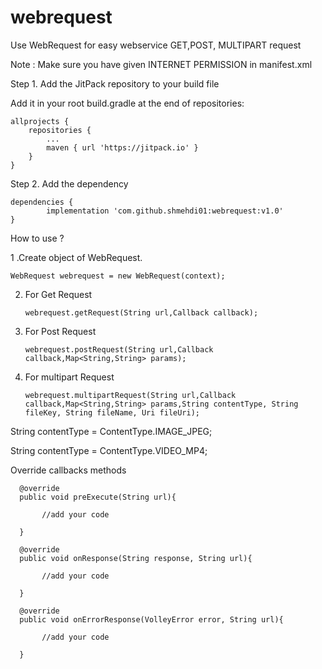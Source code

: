 # webrequest
Use WebRequest for easy webservice GET,POST, MULTIPART request

Note : Make sure you have given INTERNET PERMISSION in manifest.xml

Step 1. Add the JitPack repository to your build file 

Add it in your root build.gradle at the end of repositories:

	allprojects {
		repositories {
			...
			maven { url 'https://jitpack.io' }
		}
	}

Step 2. Add the dependency

	dependencies {
	        implementation 'com.github.shmehdi01:webrequest:v1.0'
	}

How to use ?

1 .Create object of WebRequest.

    WebRequest webrequest = new WebRequest(context);

2. For Get Request

       webrequest.getRequest(String url,Callback callback);

3. For Post Request

       webrequest.postRequest(String url,Callback callback,Map<String,String> params);

4. For multipart Request

       webrequest.multipartRequest(String url,Callback callback,Map<String,String> params,String contentType, String fileKey, String fileName, Uri fileUri);

       
  String contentType = ContentType.IMAGE_JPEG;

  String contentType = ContentType.VIDEO_MP4;

 Override callbacks methods

      @override
      public void preExecute(String url){

           //add your code

      }

      @override
      public void onResponse(String response, String url){

           //add your code

      }

      @override
      public void onErrorResponse(VolleyError error, String url){

           //add your code

      }


